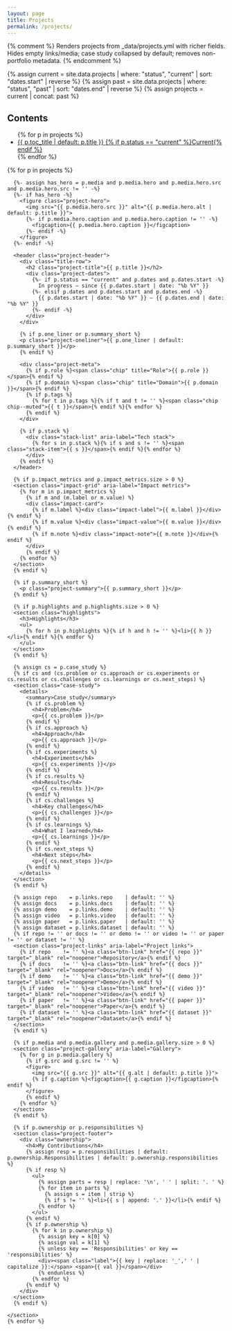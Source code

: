 ```yaml
---
layout: page
title: Projects
permalink: /projects/
---
```


{% comment %}
Renders projects from _data/projects.yml with richer fields.
Hides empty links/media; case study collapsed by default; removes non-portfolio metadata.
{% endcomment %}

{% assign current = site.data.projects | where: "status", "current" | sort: "dates.start" | reverse %}
{% assign past    = site.data.projects | where: "status", "past"    | sort: "dates.end"   | reverse %}
{% assign projects = current | concat: past %}

<div class="projects-page">
  <aside class="projects-toc" aria-label="Projects table of contents">
    <div class="toc-inner">
      <h2>Contents</h2>
      <ul>
        {% for p in projects %}
          <li>
            <a id="toc-{{ p.key }}" href="#{{ p.key }}">
              <span class="toc-title">{{ p.toc_title | default: p.title }}</span>
              {% if p.status == "current" %}<span class="toc-badge">Current</span>{% endif %}
            </a>
          </li>
        {% endfor %}
      </ul>
    </div>
  </aside>

  <main class="projects-main">
    {% for p in projects %}
    <section class="project-section" id="{{ p.key }}">

      {%- assign has_hero = p.media and p.media.hero and p.media.hero.src and p.media.hero.src != '' -%}
      {%- if has_hero -%}
        <figure class="project-hero">
          <img src="{{ p.media.hero.src }}" alt="{{ p.media.hero.alt | default: p.title }}">
          {%- if p.media.hero.caption and p.media.hero.caption != '' -%}
            <figcaption>{{ p.media.hero.caption }}</figcaption>
          {%- endif -%}
        </figure>
      {%- endif -%}

      <header class="project-header">
        <div class="title-row">
          <h2 class="project-title">{{ p.title }}</h2>
          <div class="project-dates">
            {%- if p.status == "current" and p.dates and p.dates.start -%}
              In progress — since {{ p.dates.start | date: "%b %Y" }}
            {%- elsif p.dates and p.dates.start and p.dates.end -%}
              {{ p.dates.start | date: "%b %Y" }} – {{ p.dates.end | date: "%b %Y" }}
            {%- endif -%}
          </div>
        </div>

        {% if p.one_liner or p.summary_short %}
        <p class="project-oneliner">{{ p.one_liner | default: p.summary_short }}</p>
        {% endif %}

        <div class="project-meta">
          {% if p.role %}<span class="chip" title="Role">{{ p.role }}</span>{% endif %}
          {% if p.domain %}<span class="chip" title="Domain">{{ p.domain }}</span>{% endif %}
          {% if p.tags %}
            {% for t in p.tags %}{% if t and t != '' %}<span class="chip chip--muted">{{ t }}</span>{% endif %}{% endfor %}
          {% endif %}
        </div>

        {% if p.stack %}
          <div class="stack-list" aria-label="Tech stack">
            {% for s in p.stack %}{% if s and s != '' %}<span class="stack-item">{{ s }}</span>{% endif %}{% endfor %}
          </div>
        {% endif %}
      </header>

      {% if p.impact_metrics and p.impact_metrics.size > 0 %}
      <section class="impact-grid" aria-label="Impact metrics">
        {% for m in p.impact_metrics %}
          {% if m and (m.label or m.value) %}
          <div class="impact-card">
            {% if m.label %}<div class="impact-label">{{ m.label }}</div>{% endif %}
            {% if m.value %}<div class="impact-value">{{ m.value }}</div>{% endif %}
            {% if m.note %}<div class="impact-note">{{ m.note }}</div>{% endif %}
          </div>
          {% endif %}
        {% endfor %}
      </section>
      {% endif %}

      {% if p.summary_short %}
        <p class="project-summary">{{ p.summary_short }}</p>
      {% endif %}

      {% if p.highlights and p.highlights.size > 0 %}
      <section class="highlights">
        <h3>Highlights</h3>
        <ul>
          {% for h in p.highlights %}{% if h and h != '' %}<li>{{ h }}</li>{% endif %}{% endfor %}
        </ul>
      </section>
      {% endif %}

      {% assign cs = p.case_study %}
      {% if cs and (cs.problem or cs.approach or cs.experiments or cs.results or cs.challenges or cs.learnings or cs.next_steps) %}
      <section class="case-study">
        <details>
          <summary>Case study</summary>
          {% if cs.problem %}
            <h4>Problem</h4>
            <p>{{ cs.problem }}</p>
          {% endif %}
          {% if cs.approach %}
            <h4>Approach</h4>
            <p>{{ cs.approach }}</p>
          {% endif %}
          {% if cs.experiments %}
            <h4>Experiments</h4>
            <p>{{ cs.experiments }}</p>
          {% endif %}
          {% if cs.results %}
            <h4>Results</h4>
            <p>{{ cs.results }}</p>
          {% endif %}
          {% if cs.challenges %}
            <h4>Key challenges</h4>
            <p>{{ cs.challenges }}</p>
          {% endif %}
          {% if cs.learnings %}
            <h4>What I learned</h4>
            <p>{{ cs.learnings }}</p>
          {% endif %}
          {% if cs.next_steps %}
            <h4>Next steps</h4>
            <p>{{ cs.next_steps }}</p>
          {% endif %}
        </details>
      </section>
      {% endif %}

      {% assign repo    = p.links.repo    | default: '' %}
      {% assign docs    = p.links.docs    | default: '' %}
      {% assign demo    = p.links.demo    | default: '' %}
      {% assign video   = p.links.video   | default: '' %}
      {% assign paper   = p.links.paper   | default: '' %}
      {% assign dataset = p.links.dataset | default: '' %}
      {% if repo != '' or docs != '' or demo != '' or video != '' or paper != '' or dataset != '' %}
      <section class="project-links" aria-label="Project links">
        {% if repo    != '' %}<a class="btn-link" href="{{ repo }}"    target="_blank" rel="noopener">Repository</a>{% endif %}
        {% if docs    != '' %}<a class="btn-link" href="{{ docs }}"    target="_blank" rel="noopener">Docs</a>{% endif %}
        {% if demo    != '' %}<a class="btn-link" href="{{ demo }}"    target="_blank" rel="noopener">Demo</a>{% endif %}
        {% if video   != '' %}<a class="btn-link" href="{{ video }}"   target="_blank" rel="noopener">Video</a>{% endif %}
        {% if paper   != '' %}<a class="btn-link" href="{{ paper }}"   target="_blank" rel="noopener">Paper</a>{% endif %}
        {% if dataset != '' %}<a class="btn-link" href="{{ dataset }}" target="_blank" rel="noopener">Dataset</a>{% endif %}
      </section>
      {% endif %}

      {% if p.media and p.media.gallery and p.media.gallery.size > 0 %}
      <section class="project-gallery" aria-label="Gallery">
        {% for g in p.media.gallery %}
          {% if g.src and g.src != '' %}
          <figure>
            <img src="{{ g.src }}" alt="{{ g.alt | default: p.title }}">
            {% if g.caption %}<figcaption>{{ g.caption }}</figcaption>{% endif %}
          </figure>
          {% endif %}
        {% endfor %}
      </section>
      {% endif %}

      {% if p.ownership or p.responsibilities %}
      <section class="project-footer">
        <div class="ownership">
          <h4>My Contributions</h4>
          {% assign resp = p.responsibilities | default: p.ownership.Responsibilities | default: p.ownership.responsibilities %}
          {% if resp %}
            <ul>
              {% assign parts = resp | replace: '\n', ' ' | split: '. ' %}
              {% for item in parts %}
                {% assign s = item | strip %}
                {% if s != '' %}<li>{{ s | append: '.' }}</li>{% endif %}
              {% endfor %}
            </ul>
          {% endif %}
          {% if p.ownership %}
            {% for k in p.ownership %}
              {% assign key = k[0] %}
              {% assign val = k[1] %}
              {% unless key == 'Responsibilities' or key == 'responsibilities' %}
              <div><span class="label">{{ key | replace: '_',' ' | capitalize }}:</span> <span>{{ val }}</span></div>
              {% endunless %}
            {% endfor %}
          {% endif %}
        </div>
      </section>
      {% endif %}

    </section>
    {% endfor %}
  </main>
</div>

<script>
// Sticky TOC active-state on scroll
(function() {
  const sections = Array.from(document.querySelectorAll('.project-section'));
  const map = new Map(sections.map(s => [s.id, document.getElementById('toc-' + s.id)]));
  const io = new IntersectionObserver((entries) => {
    entries.forEach(e => {
      if (e.isIntersecting) {
        map.forEach(a => a && a.classList.remove('active'));
        const a = map.get(e.target.id);
        if (a) a.classList.add('active');
      }
    });
  }, { rootMargin: '-45% 0px -50% 0px', threshold: 0 });
  sections.forEach(s => io.observe(s));
})();
</script>
